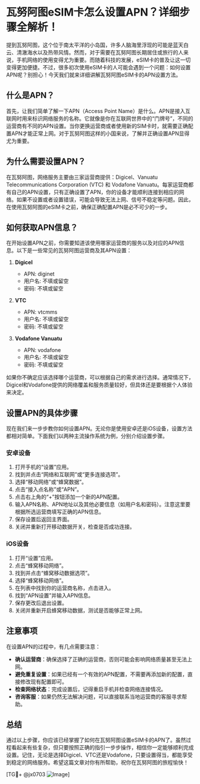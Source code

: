 # 瓦努阿图eSIM卡怎么设置APN？详细步骤全解析！

提到瓦努阿图，这个位于南太平洋的小岛国，许多人脑海里浮现的可能是蓝天白云、清澈海水以及热带风情。然而，对于需要在瓦努阿图长期居住或旅行的人来说，手机网络的使用变得尤为重要。而随着科技的发展，eSIM卡的普及让这一切变得更加便捷。不过，很多初次使用eSIM卡的人可能会遇到一个问题：如何设置APN呢？别担心！今天我们就来详细讲解瓦努阿图eSIM卡的APN设置方法。

## 什么是APN？

首先，让我们简单了解一下APN（Access Point Name）是什么。APN是接入互联网时用来标识网络服务的名称。它就像是你在互联网世界中的“门牌号”，不同的运营商有不同的APN设置。当你更换运营商或者使用新的SIM卡时，就需要正确配置APN才能正常上网。对于瓦努阿图这样的小国来说，了解并正确设置APN显得尤为重要。

## 为什么需要设置APN？

在瓦努阿图，网络服务主要由三家运营商提供：Digicel、Vanuatu Telecommunications Corporation (VTC) 和 Vodafone Vanuatu。每家运营商都有自己的APN设置，只有正确设置了APN，你的设备才能顺利连接到相应的网络。如果不设置或者设置错误，可能会导致无法上网、信号不稳定等问题。因此，在使用瓦努阿图的eSIM卡之前，确保正确配置APN是必不可少的一步。

## 如何获取APN信息？

在开始设置APN之前，你需要知道该使用哪家运营商的服务以及对应的APN信息。以下是一些常见的瓦努阿图运营商及其APN设置：

1. **Digicel**
   - APN: diginet
   - 用户名: 不填或留空
   - 密码: 不填或留空

2. **VTC**
   - APN: vtcmms
   - 用户名: 不填或留空
   - 密码: 不填或留空

3. **Vodafone Vanuatu**
   - APN: vodafone
   - 用户名: 不填或留空
   - 密码: 不填或留空

如果你不确定应该选择哪个运营商，可以根据自己的需求进行选择。通常情况下，Digicel和Vodafone提供的网络覆盖和服务质量较好，但具体还是要根据个人体验来决定。

## 设置APN的具体步骤

现在我们来一步步教你如何设置APN。无论你是使用安卓还是iOS设备，设置方法都相对简单。下面我们以两种主流操作系统为例，分别介绍设置步骤。

### 安卓设备

1. 打开手机的“设置”应用。
2. 找到并点击“网络和互联网”或“更多连接选项”。
3. 选择“移动网络”或“蜂窝数据”。
4. 点击“接入点名称”或“APN”。
5. 点击右上角的“+”按钮添加一个新的APN配置。
6. 输入APN名称、APN地址以及其他必要信息（如用户名和密码）。注意这里要根据所选运营商填写正确的APN信息。
7. 保存设置后返回主界面。
8. 关闭并重新打开移动数据开关，检查是否成功连接。

### iOS设备

1. 打开“设置”应用。
2. 点击“蜂窝移动网络”。
3. 找到并点击“蜂窝移动数据选项”。
4. 选择“蜂窝移动网络”。
5. 在列表中找到你的运营商名称，点击进入。
6. 找到“APN设置”并输入APN信息。
7. 保存更改后退出设置。
8. 关闭并重新开启蜂窝移动数据，测试是否能够正常上网。

## 注意事项

在设置APN的过程中，有几点需要注意：

- **确认运营商**：确保选择了正确的运营商，否则可能会影响网络质量甚至无法上网。
- **避免重复设置**：如果已经有一个有效的APN配置，不需要再添加新的配置，直接修改现有配置即可。
- **检查网络状态**：完成设置后，记得重启手机并检查网络连接情况。
- **咨询客服**：如果仍然无法解决问题，可以直接联系当地运营商的客服寻求帮助。

## 总结

通过以上步骤，你应该已经掌握了如何在瓦努阿图设置eSIM卡的APN了。虽然过程看起来有些复杂，但只要按照正确的指引一步步操作，相信你一定能够顺利完成设置。记住，无论是选择Digicel、VTC还是Vodafone，只要设置得当，都能享受到稳定的网络服务。希望这篇文章对你有所帮助，祝你在瓦努阿图的旅程愉快！

[TG💪+ @jx0703 ![Image](https://github.com/user-attachments/assets/dbca1d08-cadb-493c-b0ec-ad6f7a83f270)]